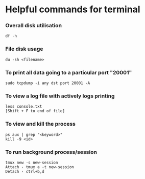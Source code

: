 # Helpful commands for terminal

### Overall disk utilisation

`df -h`

### File disk usage

`du -sh <filename>`

### To print all data going to a particular port "20001"

`sudo tcpdump -i any dst port 20001 -A`

### To view a log file with actively logs printing

```console
less console.txt
[Shift + F to end of file]
```

### To view and kill the process

```console
ps aux | grep "<keyword>"
kill -9 <id>
```

### To run background process/session

```console
tmux new -s new-session
Attach - tmux a -t new-session
Detach - ctrl+b,d
```
